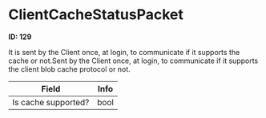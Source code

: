 # ClientCacheStatusPacket

__ID: 129__

It is sent by the Client once, at login, to communicate if it supports the cache or not.Sent by the Client once, at login, to communicate if it supports the client blob cache protocol or not.

<table><thead><tr><th>Field</th><th>Info</th></tr></thead><tbody>
<tr><td>Is cache supported?</td><td>bool</td></tr>
</tbody></table>